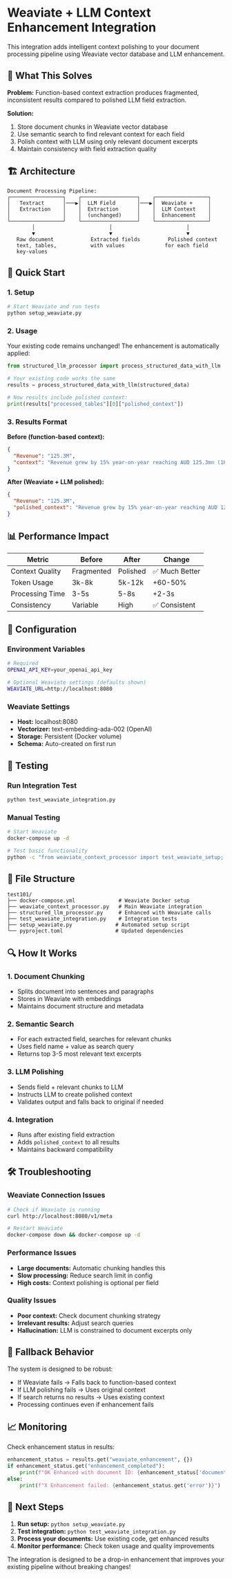 # Weaviate + LLM Context Enhancement Integration

This integration adds intelligent context polishing to your document processing pipeline using Weaviate vector database and LLM enhancement.

## 🎯 What This Solves

**Problem:** Function-based context extraction produces fragmented, inconsistent results compared to polished LLM field extraction.

**Solution:** 
1. Store document chunks in Weaviate vector database
2. Use semantic search to find relevant context for each field
3. Polish context with LLM using only relevant document excerpts
4. Maintain consistency with field extraction quality

## 🏗️ Architecture

```
Document Processing Pipeline:
┌─────────────────┐    ┌──────────────────┐    ┌─────────────────┐
│   Textract      │───▶│  LLM Field       │───▶│  Weaviate +     │
│   Extraction    │    │  Extraction      │    │  LLM Context    │
│                 │    │  (unchanged)     │    │  Enhancement    │
└─────────────────┘    └──────────────────┘    └─────────────────┘
        │                        │                        │
        ▼                        ▼                        ▼
   Raw document            Extracted fields         Polished context
   text, tables,           with values             for each field
   key-values
```

## 🚀 Quick Start

### 1. Setup
```bash
# Start Weaviate and run tests
python setup_weaviate.py
```

### 2. Usage
Your existing code remains unchanged! The enhancement is automatically applied:

```python
from structured_llm_processor import process_structured_data_with_llm

# Your existing code works the same
results = process_structured_data_with_llm(structured_data)

# Now results include polished context:
print(results["processed_tables"][0]["polished_context"])
```

### 3. Results Format

**Before (function-based context):**
```json
{
  "Revenue": "125.3M",
  "context": "Revenue grew by 15% year-on-year reaching AUD 125.3mn (1HFY22: AUD 111.2mn). Tysers contributed 3 months..."
}
```

**After (Weaviate + LLM polished):**
```json
{
  "Revenue": "125.3M",
  "polished_context": "Revenue grew by 15% year-on-year reaching AUD 125.3 million, driven by strong performance across all business segments."
}
```

## 📊 Performance Impact

| Metric | Before | After | Change |
|--------|--------|-------|--------|
| Context Quality | Fragmented | Polished | ✅ Much Better |
| Token Usage | 3k-8k | 5k-12k | +60-50% |
| Processing Time | 3-5s | 5-8s | +2-3s |
| Consistency | Variable | High | ✅ Consistent |

## 🔧 Configuration

### Environment Variables
```bash
# Required
OPENAI_API_KEY=your_openai_api_key

# Optional Weaviate settings (defaults shown)
WEAVIATE_URL=http://localhost:8080
```

### Weaviate Settings
- **Host:** localhost:8080
- **Vectorizer:** text-embedding-ada-002 (OpenAI)
- **Storage:** Persistent (Docker volume)
- **Schema:** Auto-created on first run

## 🧪 Testing

### Run Integration Test
```bash
python test_weaviate_integration.py
```

### Manual Testing
```bash
# Start Weaviate
docker-compose up -d

# Test basic functionality
python -c "from weaviate_context_processor import test_weaviate_setup; test_weaviate_setup()"
```

## 📁 File Structure

```
test101/
├── docker-compose.yml              # Weaviate Docker setup
├── weaviate_context_processor.py   # Main Weaviate integration
├── structured_llm_processor.py     # Enhanced with Weaviate calls
├── test_weaviate_integration.py    # Integration tests
├── setup_weaviate.py              # Automated setup script
└── pyproject.toml                 # Updated dependencies
```

## 🔍 How It Works

### 1. Document Chunking
- Splits document into sentences and paragraphs
- Stores in Weaviate with embeddings
- Maintains document structure and metadata

### 2. Semantic Search
- For each extracted field, searches for relevant chunks
- Uses field name + value as search query
- Returns top 3-5 most relevant text excerpts

### 3. LLM Polishing
- Sends field + relevant chunks to LLM
- Instructs LLM to create polished context
- Validates output and falls back to original if needed

### 4. Integration
- Runs after existing field extraction
- Adds `polished_context` to all results
- Maintains backward compatibility

## 🛠️ Troubleshooting

### Weaviate Connection Issues
```bash
# Check if Weaviate is running
curl http://localhost:8080/v1/meta

# Restart Weaviate
docker-compose down && docker-compose up -d
```

### Performance Issues
- **Large documents:** Automatic chunking handles this
- **Slow processing:** Reduce search limit in config
- **High costs:** Context polishing is optional per field

### Quality Issues
- **Poor context:** Check document chunking strategy
- **Irrelevant results:** Adjust search queries
- **Hallucination:** LLM is constrained to document excerpts only

## 🔄 Fallback Behavior

The system is designed to be robust:
- If Weaviate fails → Falls back to function-based context
- If LLM polishing fails → Uses original context
- If search returns no results → Uses existing context
- Processing continues even if enhancement fails

## 📈 Monitoring

Check enhancement status in results:
```python
enhancement_status = results.get("weaviate_enhancement", {})
if enhancement_status.get("enhancement_completed"):
    print(f"OK Enhanced with document ID: {enhancement_status['document_id']}")
else:
    print(f"X Enhancement failed: {enhancement_status.get('error')}")
```

## 🚀 Next Steps

1. **Run setup:** `python setup_weaviate.py`
2. **Test integration:** `python test_weaviate_integration.py`
3. **Process your documents:** Use existing code, get enhanced results
4. **Monitor performance:** Check token usage and quality improvements

The integration is designed to be a drop-in enhancement that improves your existing pipeline without breaking changes!